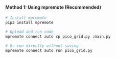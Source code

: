 #### **Method 1: Using mpremote (Recommended)**
```bash
# Install mpremote
pip3 install mpremote

# Upload and run code
mpremote connect auto cp pico_grid.py :main.py

# Or run directly without saving
mpremote connect auto run pico_grid.py
```
